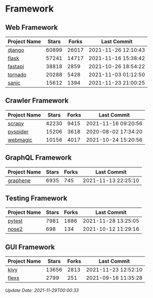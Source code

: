 # Framework

## Web Framework
| Project Name | Stars | Forks | Last Commit |
| ------------ | ----- | ----- | ----------- |
| [django](https://github.com/django/django) | 60899 | 26017 | 2021-11-26 12:10:43 |
| [flask](https://github.com/pallets/flask) | 57241 | 14717 | 2021-11-16 15:38:42 |
| [fastapi](https://github.com/tiangolo/fastapi) | 38818 | 2859 | 2021-10-26 18:54:22 |
| [tornado](https://github.com/tornadoweb/tornado) | 20288 | 5428 | 2021-11-03 01:12:50 |
| [sanic](https://github.com/sanic-org/sanic) | 15612 | 1394 | 2021-11-23 21:00:25 |

## Crawler Framework
| Project Name | Stars | Forks | Last Commit |
| ------------ | ----- | ----- | ----------- |
| [scrapy](https://github.com/scrapy/scrapy) | 42230 | 9415 | 2021-11-16 09:20:56 |
| [pyspider](https://github.com/binux/pyspider) | 15206 | 3618 | 2020-08-02 17:34:20 |
| [webmagic](https://github.com/code4craft/webmagic) | 10156 | 4017 | 2021-10-24 15:20:56 |

## GraphQL Framework
| Project Name | Stars | Forks | Last Commit |
| ------------ | ----- | ----- | ----------- |
| [graphene](https://github.com/graphql-python/graphene) | 6935 | 745 | 2021-11-13 22:25:10 |

## Testing Framework
| Project Name | Stars | Forks | Last Commit |
| ------------ | ----- | ----- | ----------- |
| [pytest](https://github.com/pytest-dev/pytest) | 7981 | 1886 | 2021-11-28 13:25:05 |
| [nose2](https://github.com/nose-devs/nose2) | 698 | 134 | 2021-10-12 11:29:16 |

## GUI Framework
| Project Name | Stars | Forks | Last Commit |
| ------------ | ----- | ----- | ----------- |
| [kivy](https://github.com/kivy/kivy) | 13656 | 2813 | 2021-11-23 12:52:10 |
| [flexx](https://github.com/flexxui/flexx) | 2799 | 251 | 2021-09-16 11:35:28 |

*Update Date: 2021-11-29T00:00:33*
